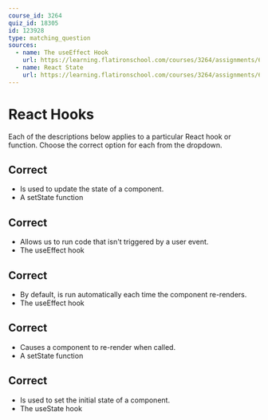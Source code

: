 ```yaml
---
course_id: 3264
quiz_id: 18305
id: 123928
type: matching_question
sources:
  - name: The useEffect Hook
    url: https://learning.flatironschool.com/courses/3264/assignments/68045
  - name: React State
    url: https://learning.flatironschool.com/courses/3264/assignments/68036
---
```


# React Hooks

Each of the descriptions below applies to a particular React hook or function.
Choose the correct option for each from the dropdown.

## Correct

- Is used to update the state of a component.
- A setState function

## Correct

- Allows us to run code that isn't triggered by a user event.
- The useEffect hook

## Correct

- By default, is run automatically each time the component re-renders.
- The useEffect hook

## Correct

- Causes a component to re-render when called.
- A setState function

## Correct

- Is used to set the initial state of a component.
- The useState hook
